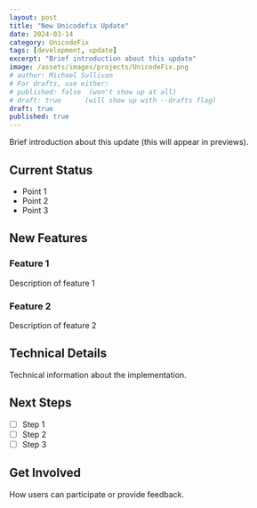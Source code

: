 ```yaml
---
layout: post
title: "New Unicodefix Update"
date: 2024-03-14
category: UnicodeFix
tags: [development, update]
excerpt: "Brief introduction about this update"
image: /assets/images/projects/UnicodeFix.png
# author: Michael Sullivan
# For drafts, use either:
# published: false  (won't show up at all)
# draft: true      (will show up with --drafts flag)
draft: true
published: true
---
```


Brief introduction about this update (this will appear in previews).

<!--more-->

## Current Status

- Point 1
- Point 2
- Point 3

## New Features

### Feature 1
Description of feature 1

### Feature 2
Description of feature 2

## Technical Details

Technical information about the implementation.

## Next Steps

- [ ] Step 1
- [ ] Step 2
- [ ] Step 3

## Get Involved

How users can participate or provide feedback.

